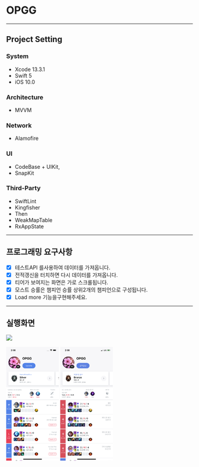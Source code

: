 # OPGG

------

## Project Setting

### System

* Xcode 13.3.1
* Swift 5
* iOS 10.0

### Architecture

* MVVM

### Network

* Alamofire

### UI

* CodeBase + UIKit, 
* SnapKit

### Third-Party

- SwiftLint
- Kingfisher
- Then
- WeakMapTable
- RxAppState

------

## 프로그래밍 요구사항

- [x] 테스트API 를사용하여 데이터를 가져옵니다.
- [x] 전적갱신을 터치하면 다시 데이터를 가져옵니다.
- [x] 티어가 보여지는 화면은 가로 스크롤됩니다.
- [x] 모스트 승률은 챔피언 승률 상위2개의 챔피언으로 구성됩니다.
- [x] Load more 기능을구현해주세요.

------

## 실행화면

![](./readmeImage/play.gif)

<img src="./readmeImage/eng.png" style="zoom:30%;" />

<img src="./readmeImage/kor.png" style="zoom:30%;" />